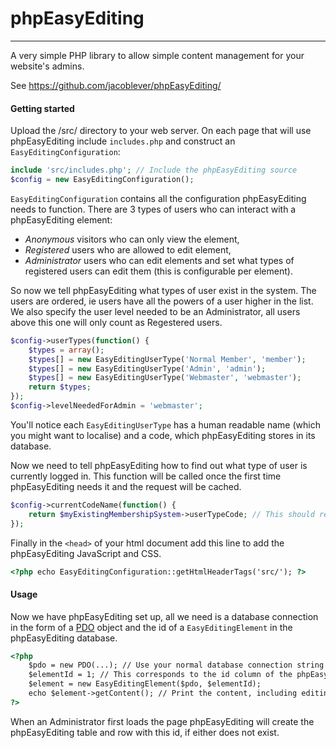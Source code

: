 # phpEasyEditing
---------
A very simple PHP library to allow simple content management for your website's admins.

See https://github.com/jacoblever/phpEasyEditing/

#### Getting started
Upload the /src/ directory to your web server. On each page that will use phpEasyEditing include `includes.php` and construct an `EasyEditingConfiguration`:
```php
include 'src/includes.php'; // Include the phpEasyEditing source
$config = new EasyEditingConfiguration();
```
`EasyEditingConfiguration` contains all the configuration phpEasyEditing needs to function. There are 3 types of users who can interact with a phpEasyEditing element:
 - _Anonymous_ visitors who can only view the element,
 - _Registered_ users who are allowed to edit element,
 - _Administrator_ users who can edit elements and set what types of registered users can edit them (this is configurable per element).

So now we tell phpEasyEditing what types of user exist in the system. The users are ordered, ie users have all the powers of a user higher in the list. We also specify the user level needed to be an Administrator, all users above this one will only count as Regestered users.
```php
$config->userTypes(function() {
	$types = array();
	$types[] = new EasyEditingUserType('Normal Member', 'member');
	$types[] = new EasyEditingUserType('Admin', 'admin');
	$types[] = new EasyEditingUserType('Webmaster', 'webmaster');
	return $types;
});
$config->levelNeededForAdmin = 'webmaster';
```
You'll notice each `EasyEditingUserType` has a human readable name (which you might want to localise) and a code, which phpEasyEditing stores in its database.

Now we need to tell phpEasyEditing how to find out what type of user is currently logged in. This function will be called once the first time phpEasyEditing needs it and the request will be cached.
```php
$config->currentCodeName(function() {
	return $myExistingMembershipSystem->userTypeCode; // This should return one of the EasyEditingUserType's codes
});
```
Finally in the `<head>` of your html document add this line to add the phpEasyEditing JavaScript and CSS.
```html
<?php echo EasyEditingConfiguration::getHtmlHeaderTags('src/'); ?>
```
#### Usage
Now we have phpEasyEditing set up, all we need is a database connection in the form of a [PDO](http://php.net/manual/en/book.pdo.php) object and the id of a `EasyEditingElement` in the phpEasyEditing database.
```html
<?php
    $pdo = new PDO(...); // Use your normal database connection string
    $elementId = 1; // This corresponds to the id column of the phpEasyEditing table
    $element = new EasyEditingElement($pdo, $elementId);
    echo $element->getContent(); // Print the content, including editing controls if allowed
?>
```
When an Administrator first loads the page phpEasyEditing will create the phpEasyEditing table and row with this id, if either does not exist.
